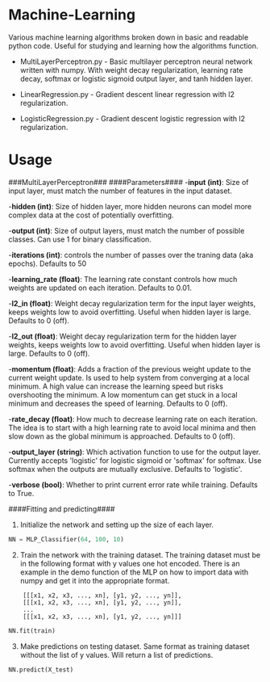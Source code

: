# Machine-Learning
Various machine learning algorithms broken down in basic and readable python code. Useful for studying and learning how the algorithms function.

* MultiLayerPerceptron.py - Basic multilayer perceptron neural network written with numpy. With weight decay regularization, learning rate decay, softmax or logistic sigmoid output layer, and tanh hidden layer.

* LinearRegression.py - Gradient descent linear regression with l2 regularization.

* LogisticRegression.py - Gradient descent logistic regression with l2 regularization. 


# Usage

###MultiLayerPerceptron###
####Parameters####
-**input (int)**: Size of input layer, must match the number of features in the input dataset.

-**hidden (int)**: Size of hidden layer, more hidden neurons can model more complex data at the cost of potentially overfitting.

-**output (int)**: Size of output layers, must match the number of possible classes. Can use 1 for binary classification.

-**iterations (int)**: controls the number of passes over the traning data (aka epochs). Defaults to 50

-**learning_rate (float)**: The learning rate constant controls how much weights are updated on each iteration. Defaults to 0.01.

-**l2_in (float)**: Weight decay regularization term for the input layer weights, keeps weights low to avoid overfitting. Useful when hidden layer is large. Defaults to 0 (off).

-**l2_out (float)**: Weight decay regularization term for the hidden layer weights, keeps weights low to avoid overfitting. Useful when hidden layer is large. Defaults to 0 (off).

-**momentum (float)**: Adds a fraction of the previous weight update to the current weight update. Is used to help system from converging at a local minimum. A high value can increase the learning speed but risks overshooting the minimum. A low momentum can get stuck in a local minimum and decreases the speed of learning. Defaults to 0 (off).

-**rate_decay (float)**: How much to decrease learning rate on each iteration. The idea is to start with a high learning rate to avoid local minima and then slow down as the global minimum is approached. Defaults to 0 (off).

-**output_layer (string)**: Which activation function to use for the output layer. Currently accepts 'logistic' for logistic sigmoid or 'softmax' for softmax. Use softmax when the outputs are mutually exclusive. Defaults to 'logistic'.

-**verbose (bool)**: Whether to print current error rate while training. Defaults to True.

####Fitting and predicting####

1) Initialize the network and setting up the size of each layer.
```python
NN = MLP_Classifier(64, 100, 10)
```

2) Train the network with the training dataset. The training dataset must be in the following format with y values one hot encoded. There is an example in the demo function of the MLP on how to import data with numpy and get it into the appropriate format.  
```	
	[[[x1, x2, x3, ..., xn], [y1, y2, ..., yn]],
    [[[x1, x2, x3, ..., xn], [y1, y2, ..., yn]],
    ...
    [[[x1, x2, x3, ..., xn], [y1, y2, ..., yn]]]
```
	
```python
NN.fit(train)
```

3) Make predictions on testing dataset. Same format as training dataset without the list of y values. Will return a list of predictions.
```python
NN.predict(X_test)
```